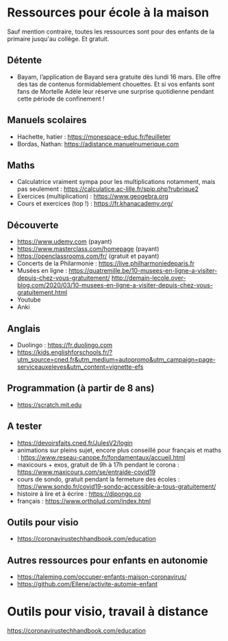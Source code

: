 # Ressources pour école à la maison

Sauf mention contraire, toutes les ressources sont pour des enfants de la primaire jusqu'au collège. Et gratuit.


## Détente

* Bayam, l’application de Bayard sera gratuite dès lundi 16 mars. Elle offre des tas de contenus formidablement chouettes. Et si vos enfants sont fans de Mortelle Adèle leur réserve une surprise quotidienne pendant cette période de confinement !

## Manuels scolaires 

* Hachette, hatier : https://monespace-educ.fr/feuilleter
* Bordas, Nathan: https://adistance.manuelnumerique.com



## Maths

* Calculatrice vraiment sympa pour les multiplications notamment, mais pas seulement : https://calculatice.ac-lille.fr/spip.php?rubrique2
* Exercices (multiplication) : https://www.geogebra.org 
* Cours et exercices (top !) : https://fr.khanacademy.org/ 


## Découverte

* https://www.udemy.com (payant)
* https://www.masterclass.com/homepage (payant)
* https://openclassrooms.com/fr/ (gratuit et payant)
* Concerts de la Philarmonie : https://live.philharmoniedeparis.fr
* Musées en ligne : https://quatremille.be/10-musees-en-ligne-a-visiter-depuis-chez-vous-gratuitement/
http://demain-lecole.over-blog.com/2020/03/10-musees-en-ligne-a-visiter-depuis-chez-vous-gratuitement.html
* Youtube
* Anki

## Anglais

* Duolingo : https://fr.duolingo.com 
* https://kids.englishforschools.fr/?utm_source=cned.fr&utm_medium=autopromo&utm_campaign=page-serviceauxeleves&utm_content=vignette-efs 


## Programmation (à partir de 8 ans)

* https://scratch.mit.edu


## A tester

* https://devoirsfaits.cned.fr/JulesV2/login
* animations sur pleins sujet, encore plus conseillé pour français et maths : https://www.reseau-canope.fr/fondamentaux/accueil.html
* maxicours + exos, gratuit de 9h à 17h pendant le corona : https://www.maxicours.com/se/entraide-covid19 
* cours de sondo, gratuit pendant la fermeture des écoles : https://www.sondo.fr/covid19-sondo-accessible-a-tous-gratuitement/ 
* histoire à lire et à écrire : https://dipongo.co 
* français : https://www.ortholud.com/index.html

## Outils pour visio

* https://coronavirustechhandbook.com/education




## Autres ressources pour enfants en autonomie 

* https://taleming.com/occuper-enfants-maison-coronavirus/ 
* https://github.com/Ellene/activite-automie-enfant 

# Outils pour visio, travail à distance

https://coronavirustechhandbook.com/education

